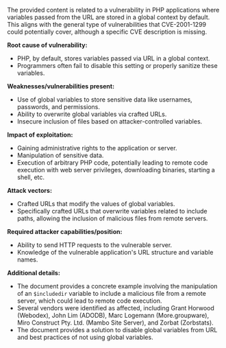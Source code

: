 The provided content is related to a vulnerability in PHP applications where variables passed from the URL are stored in a global context by default. This aligns with the general type of vulnerabilities that CVE-2001-1299 could potentially cover, although a specific CVE description is missing.

**Root cause of vulnerability:**
- PHP, by default, stores variables passed via URL in a global context.
- Programmers often fail to disable this setting or properly sanitize these variables.

**Weaknesses/vulnerabilities present:**
- Use of global variables to store sensitive data like usernames, passwords, and permissions.
- Ability to overwrite global variables via crafted URLs.
- Insecure inclusion of files based on attacker-controlled variables.

**Impact of exploitation:**
- Gaining administrative rights to the application or server.
- Manipulation of sensitive data.
- Execution of arbitrary PHP code, potentially leading to remote code execution with web server privileges, downloading binaries, starting a shell, etc.

**Attack vectors:**
- Crafted URLs that modify the values of global variables.
- Specifically crafted URLs that overwrite variables related to include paths, allowing the inclusion of malicious files from remote servers.

**Required attacker capabilities/position:**
- Ability to send HTTP requests to the vulnerable server.
- Knowledge of the vulnerable application's URL structure and variable names.

**Additional details:**
- The document provides a concrete example involving the manipulation of an `$includedir` variable to include a malicious file from a remote server, which could lead to remote code execution.
- Several vendors were identified as affected, including Grant Horwood (Webodex), John Lim (ADODB), Marc Logemann (More.groupware), Miro Construct Pty. Ltd. (Mambo Site Server), and Zorbat (Zorbstats).
- The document provides a solution to disable global variables from URL and best practices of not using global variables.